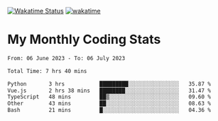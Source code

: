 [![Wakatime Status](https://github.com/noopurphalak/noopurphalak/workflows/wakatime-status-update/badge.svg)](https://github.com/noopurphalak/noopurphalak/actions/workflows/main.yml)
[![wakatime](https://wakatime.com/badge/user/80ace140-ef40-4fdd-b8ed-f3be3d2e1aea.svg)](https://wakatime.com/@80ace140-ef40-4fdd-b8ed-f3be3d2e1aea)

# My Monthly Coding Stats

<!--START_SECTION:waka-->

```txt
From: 06 June 2023 - To: 06 July 2023

Total Time: 7 hrs 40 mins

Python       3 hrs           █████████░░░░░░░░░░░░░░░░   35.87 %
Vue.js       2 hrs 38 mins   ████████░░░░░░░░░░░░░░░░░   31.47 %
TypeScript   48 mins         ██▒░░░░░░░░░░░░░░░░░░░░░░   09.60 %
Other        43 mins         ██░░░░░░░░░░░░░░░░░░░░░░░   08.63 %
Bash         21 mins         █░░░░░░░░░░░░░░░░░░░░░░░░   04.36 %
```

<!--END_SECTION:waka-->
